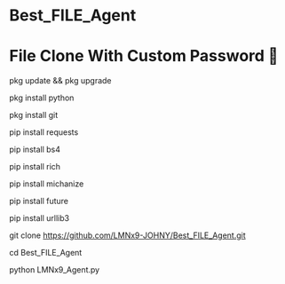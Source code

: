 # Best_FILE_Agent
# File Clone With Custom Password 🔑

pkg update && pkg upgrade

pkg install python

pkg install git

pip install requests

pip install bs4

pip install rich

pip install michanize

pip install future

pip install urllib3


git clone https://github.com/LMNx9-JOHNY/Best_FILE_Agent.git

cd Best_FILE_Agent

python LMNx9_Agent.py

